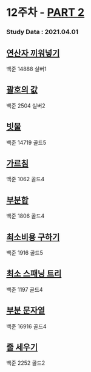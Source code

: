 # 12주차 - [PART 2](https://covenant.tistory.com/224)

### Study Data : 2021.04.01

## [연산자 끼워넣기](https://www.acmicpc.net/problem/14888)
백준 14888 실버1

## [괄호의 값](https://www.acmicpc.net/problem/2504)
백준 2504 실버2

## [빗물](https://www.acmicpc.net/problem/14719)
백준 14719 골드5

## [가르침](https://www.acmicpc.net/problem/1062)
백준 1062 골드4

## [부분합](https://www.acmicpc.net/problem/1806)
백준 1806 골드4

## [최소비용 구하기](https://www.acmicpc.net/problem/1916)
백준 1916 골드5

## [최소 스패닝 트리](https://www.acmicpc.net/problem/1197)
백준 1197 골드4

## [부분 문자열](https://www.acmicpc.net/problem/16916)
백준 16916 골드4

## [줄 세우기](https://www.acmicpc.net/problem/2252)
백준 2252 골드2
